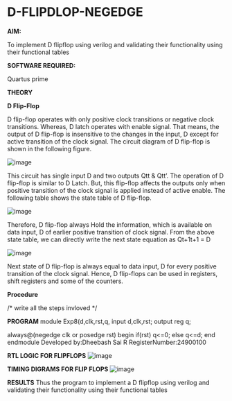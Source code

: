 # D-FLIPDLOP-NEGEDGE

**AIM:**

To implement  D flipflop using verilog and validating their functionality using their functional tables

**SOFTWARE REQUIRED:**

Quartus prime

**THEORY**

**D Flip-Flop**

D flip-flop operates with only positive clock transitions or negative clock transitions. Whereas, D latch operates with enable signal. That means, the output of D flip-flop is insensitive to the changes in the input, D except for active transition of the clock signal. The circuit diagram of D flip-flop is shown in the following figure.

![image](https://github.com/naavaneetha/D-FLIPDLOP-NEGEDGE/assets/154305477/48c81fe8-bc3f-40e7-95e2-519fc155ad51)

This circuit has single input D and two outputs Qtt & Qtt’. The operation of D flip-flop is similar to D Latch. But, this flip-flop affects the outputs only when positive transition of the clock signal is applied instead of active enable. The following table shows the state table of D flip-flop.

![image](https://github.com/naavaneetha/D-FLIPDLOP-NEGEDGE/assets/154305477/e5f3fda7-68ec-4a3a-a0a4-cf6f9cc4ab55)

Therefore, D flip-flop always Hold the information, which is available on data input, D of earlier positive transition of clock signal. From the above state table, we can directly write the next state equation as Qt+1t+1 = D

![image](https://github.com/naavaneetha/D-FLIPDLOP-NEGEDGE/assets/154305477/8592c0d8-2917-4142-91b9-d6c30dd891d2)

Next state of D flip-flop is always equal to data input, D for every positive transition of the clock signal. Hence, D flip-flops can be used in registers, shift registers and some of the counters.

**Procedure**

/* write all the steps invloved */

**PROGRAM**
module Exp8(d,clk,rst,q,
input d,clk,rst;
output reg q;

always@(negedge clk or posedge rst) 
begin 
 if(rst)
  q<=0;
 else
  q<=d;
 end
endmodule 
 Developed by:Dheebash Sai R 
 RegisterNumber:24900100


**RTL LOGIC FOR FLIPFLOPS**
![image](https://github.com/user-attachments/assets/0a9490bf-98f1-4263-be30-edfa936ab734)



**TIMING DIGRAMS FOR FLIP FLOPS**
![image](https://github.com/user-attachments/assets/874f3183-3cf6-4cea-8d5e-583ecc6c15cf)



**RESULTS**
Thus the program to implement a D flipflop using verilog and validating their functionality using their functional tables
